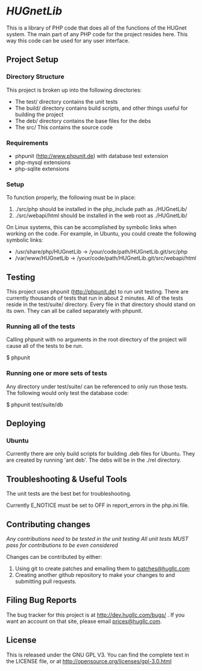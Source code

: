 # _HUGnetLib_

This is a library of PHP code that does all of the functions of the HUGnet system.  The
main part of any PHP code for the project resides here.  This way this code can be
used for any user interface.

## Project Setup

### Directory Structure
This project is broken up into the following directories:

- The test/ directory contains the unit tests
- The build/ directory contains build scripts, and other things useful for building the project
- The deb/ directory contains the base files for the debs
- The src/ This contains the source code

### Requirements
- phpunit (http://www.phpunit.de) with database test extension
- php-mysql extensions
- php-sqlite extensions


### Setup

To function properly, the following must be in place:

1. ./src/php should be installed in the php_include path as ./HUGnetLib/
2. ./src/webapi/html should be installed in the web root as ./HUGnetLib/

On Linux systems, this can be accomplished by symbolic links when working on the code.
For example, in Ubuntu, you could create the following symbolic links:

- /usr/share/php/HUGnetLib -> /your/code/path/HUGnetLib.git/src/php
- /var/www/HUGnetLib -> /your/code/path/HUGnetLib.git/src/webapi/html

## Testing
This project uses phpunit (http://phpunit.de) to run unit testing.  There are currently
thousands of tests that run in about 2 minutes.  All of the tests reside in the
test/suite/ directory.  Every file in that directory should stand on its own.
They can all be called separately with phpunit.

### Running all of the tests
Calling phpunit with no arguments in the root directory of the project will cause all of
the tests to be run.

$ phpunit

### Running one or more sets of tests
Any directory under test/suite/ can be referenced to only run those tests.  The following
would only test the database code:

$ phpunit test/suite/db


## Deploying

### Ubuntu
Currently there are only build scripts for building .deb files for Ubuntu.  They are
created by running 'ant deb'.  The debs will be in the ./rel directory.


## Troubleshooting & Useful Tools

The unit tests are the best bet for troubleshooting.

Currently E_NOTICE must be set to OFF in report_errors in the php.ini file.

## Contributing changes

_Any contributions need to be tested in the unit testing_
_All unit tests MUST pass for contributions to be even considered_

Changes can be contributed by either:

1. Using git to create patches and emailing them to patches@hugllc.com
2. Creating another github repository to make your changes to and submitting pull requests.

## Filing Bug Reports
The bug tracker for this project is at http://dev.hugllc.com/bugs/ .  If you want an
account on that site, please email prices@hugllc.com.

## License
This is released under the GNU GPL V3.  You can find the complete text in the
LICENSE file, or at http://opensource.org/licenses/gpl-3.0.html